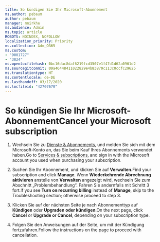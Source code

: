 ```yaml
---
title: So kündigen Sie Ihr Microsoft-Abonnement
ms.author: pebaum
author: pebaum
manager: mnirkhe
ms.audience: Admin
ms.topic: article
ROBOTS: NOINDEX, NOFOLLOW
localization_priority: Priority
ms.collection: Adm_O365
ms.custom:
- "9001727"
- "3824"
ms.openlocfilehash: 0bc16dac8daf6219fcd3507e1f47d1d62a0961d2
ms.sourcegitcommit: 09a46448411022829e4b83879c113c0ccfc29625
ms.translationtype: HT
ms.contentlocale: de-DE
ms.lasthandoff: 03/17/2020
ms.locfileid: "42707670"
---
```

# <a name="cancel-your-microsoft-subscription"></a><span data-ttu-id="f4d88-102">So kündigen Sie Ihr Microsoft-Abonnement</span><span class="sxs-lookup"><span data-stu-id="f4d88-102">Cancel your Microsoft subscription</span></span>

1. <span data-ttu-id="f4d88-103">Wechseln Sie zu [Dienste & Abonnements](https://account.microsoft.com/services/), und melden Sie sich mit dem Microsoft-Konto an, das Sie beim Kauf Ihres Abonnements verwendet haben.</span><span class="sxs-lookup"><span data-stu-id="f4d88-103">Go to [Services & subscriptions](https://account.microsoft.com/services/), and sign in with the Microsoft account you used when purchasing your subscription.</span></span>

2. <span data-ttu-id="f4d88-104">Suchen Sie Ihr Abonnement, und klicken Sie auf **Verwalten**.</span><span class="sxs-lookup"><span data-stu-id="f4d88-104">Find your subscription and click **Manage**.</span></span> <span data-ttu-id="f4d88-105">Wenn **Wiederkehrende Abrechnung aktivieren** anstelle von **Verwalten** angezeigt wird, wechseln Sie zum Abschnitt „Problembehandlung“. Fahren Sie andernfalls mit Schritt 3 fort.</span><span class="sxs-lookup"><span data-stu-id="f4d88-105">If you see **Turn on recurring billing** instead of **Manage**, skip to the Troubleshooting section;  otherwise proceed to step 3.</span></span>

3. <span data-ttu-id="f4d88-106">Klicken Sie auf der nächsten Seite je nach Abonnementtyp auf **Kündigen** oder **Upgraden oder kündigen**.</span><span class="sxs-lookup"><span data-stu-id="f4d88-106">On the next page, click **Cancel** or **Upgrade or Cancel**, depending on your subscription type.</span></span>

4. <span data-ttu-id="f4d88-107">Folgen Sie den Anweisungen auf der Seite, um mit der Kündigung fortzufahren.</span><span class="sxs-lookup"><span data-stu-id="f4d88-107">Follow the instructions on the page to proceed with cancellation.</span></span>
